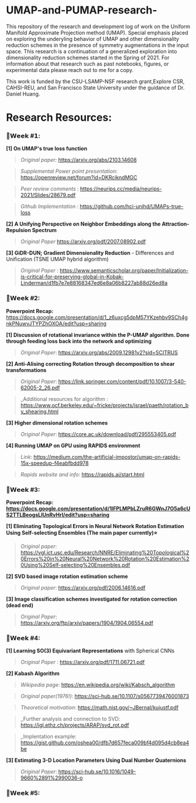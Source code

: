 # UMAP-and-PUMAP-research-

This repository of the research and development log of work on the Uniform Manifold Approximate Projection method (UMAP). Special emphasis placed on exploring the underyling 
behavior of UMAP and other dimensionality reduction schemes in the presence of symmetry augmentations in the input space. This research is a continuation of a generalized exploration into dimensionality reduction schemes started in the Spring of 2021. For information about that research such as past notebooks, figures, or experimental data please reach out to me for a copy. 

This work is funded by the CSU-LSAMP-NSF research grant,Explore CSR, CAHSI-REU, and San Francisco State University under the guidance of Dr. Daniel Huang.

# Research Resources: 

### 🔵𝗪𝗲𝗲𝗸 #𝟭: 

**[1] On UMAP's true loss function**

 > _Original paper:_                        https://arxiv.org/abs/2103.14608

 > _Supplemental Power point presentation_: https://openreview.net/forum?id=DKRcikndMGC

 > _Peer review comments_ :                 https://neurips.cc/media/neurips-2021/Slides/28679.pdf
 
 > _Github Implementation_ :                https://github.com/hci-unihd/UMAPs-true-loss

**[2] A Unifying Perspective on Neighbor Embeddings along the Attraction-Repulsion Spectrum**

 > _Original Paper_                         https://arxiv.org/pdf/2007.08902.pdf

**[3] GiDR-DUN; Gradient Dimensionality Reduction** - Differences and Unification (TSNE UMAP hybrid algorithm)

 > _Original Paper_ :                       https://www.semanticscholar.org/paper/Initialization-is-critical-for-preserving-global-in-Kobak-Linderman/d1fb7e7e88168347ed6e8a06b8227ab88d26ed8a

### 🔵𝗪𝗲𝗲𝗸 #2: 

**Powerpoint Recap:** https://docs.google.com/presentation/d/1_z6uxcg5dpM57YKzehbv9SCh4gnkPNuwvJTYPZhOXOA/edit?usp=sharing

**[1] Discussion of rotational invariance within the P-UMAP algorithm. Done through feeding loss back into the network and optimizing**

> _Original Paper_:                         https://arxiv.org/abs/2009.12981v2?sid=SCITRUS

**[2] Anti-Alising correcting Rotation through decomposition to shear transformations**

> _Original Paper_:                         https://link.springer.com/content/pdf/10.1007/3-540-62005-2_26.pdf

> _Additional resources for algorithm :     https://www.ocf.berkeley.edu/~fricke/projects/israel/paeth/rotation_by_shearing.html

**[3] Higher dimensional rotation schemes**

> _Original Paper_:                         https://core.ac.uk/download/pdf/295553405.pdf

**[4] Running UMAP on GPU using RAPIDS environment**

> _Link_:                                   https://medium.com/the-artificial-impostor/umap-on-rapids-15x-speedup-f4eabfbdd978

> _Rapids website and info_:                https://rapids.ai/start.html

### 🔵𝗪𝗲𝗲𝗸 #3:

**Powerpoint Recap: https://docs.google.com/presentation/d/1lFPLMPbLZruR6GWnJ7O5a6cUS2TTLBeogsLlUnRvHrI/edit?usp=sharing**

**[1] Eliminating Topological Errors in Neural Network Rotation Estimation
Using Self-selecting Ensembles (The main paper currently)⭐**

> _Original paper_:                   https://vgl.ict.usc.edu/Research/NNRE/Eliminating%20Topological%20Errors%20in%20Neural%20Network%20Rotation%20Estimation%20Using%20Self-selecting%20Ensembles.pdf

**[2] SVD based image rotation estimation scheme**

> _Original paper_:                         https://arxiv.org/pdf/2006.14616.pdf

**[3] Image classification schemes investigated for rotation correction (dead end)**

> _Original Paper_:                         https://arxiv.org/ftp/arxiv/papers/1904/1904.06554.pdf

### 🔵𝗪𝗲𝗲𝗸 #4:

**[1] Learning SO(3) Equivariant Representations**
with Spherical CNNs

> _Original Paper_ :                        https://arxiv.org/pdf/1711.06721.pdf

**[2] Kabash Algorithm**

> _Wikipedia page_:                         https://en.wikipedia.org/wiki/Kabsch_algorithm

> _Original paper(1976!)_:                         https://sci-hub.se/10.1107/s0567739476001873

> _Theoretical motivation_:                 https://math.nist.gov/~JBernal/kujustf.pdf

> _Further analysis and connection to SVD:  https://igl.ethz.ch/projects/ARAP/svd_rot.pdf

> _Implentation example:                    https://gist.github.com/oshea00/dfb7d657feca009bf4d095d4cb8ea4be

**[3] Estimating 3-D Location Parameters Using Dual Number Quaternions** 

> _Original Paper_:                        https://sci-hub.se/10.1016/1049-9660%2891%2990036-o

### 🔵𝗪𝗲𝗲𝗸 #5: 
